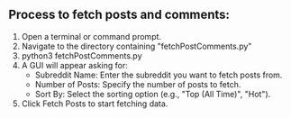 ## Process to fetch posts and comments:

1. Open a terminal or command prompt.
2. Navigate to the directory containing "fetchPostComments.py"
3. python3 fetchPostComments.py
4. A GUI will appear asking for:
    - Subreddit Name: Enter the subreddit you want to fetch posts from.
    - Number of Posts: Specify the number of posts to fetch.
    - Sort By: Select the sorting option (e.g., "Top (All Time)", "Hot").
5. Click Fetch Posts to start fetching data.
